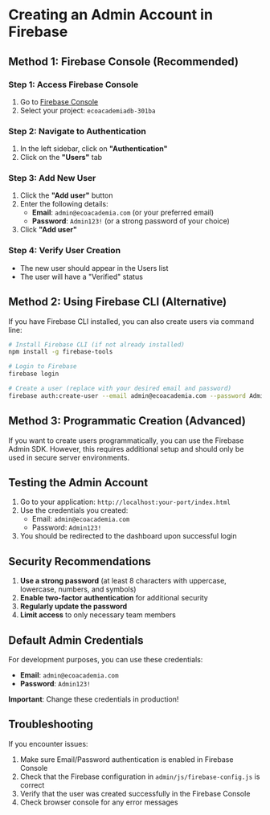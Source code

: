 # Creating an Admin Account in Firebase

## Method 1: Firebase Console (Recommended)

### Step 1: Access Firebase Console
1. Go to [Firebase Console](https://console.firebase.google.com/)
2. Select your project: `ecoacademiadb-301ba`

### Step 2: Navigate to Authentication
1. In the left sidebar, click on **"Authentication"**
2. Click on the **"Users"** tab

### Step 3: Add New User
1. Click the **"Add user"** button
2. Enter the following details:
   - **Email**: `admin@ecoacademia.com` (or your preferred email)
   - **Password**: `Admin123!` (or a strong password of your choice)
3. Click **"Add user"**

### Step 4: Verify User Creation
- The new user should appear in the Users list
- The user will have a "Verified" status

## Method 2: Using Firebase CLI (Alternative)

If you have Firebase CLI installed, you can also create users via command line:

```bash
# Install Firebase CLI (if not already installed)
npm install -g firebase-tools

# Login to Firebase
firebase login

# Create a user (replace with your desired email and password)
firebase auth:create-user --email admin@ecoacademia.com --password Admin123!
```

## Method 3: Programmatic Creation (Advanced)

If you want to create users programmatically, you can use the Firebase Admin SDK. However, this requires additional setup and should only be used in secure server environments.

## Testing the Admin Account

1. Go to your application: `http://localhost:your-port/index.html`
2. Use the credentials you created:
   - Email: `admin@ecoacademia.com`
   - Password: `Admin123!`
3. You should be redirected to the dashboard upon successful login

## Security Recommendations

1. **Use a strong password** (at least 8 characters with uppercase, lowercase, numbers, and symbols)
2. **Enable two-factor authentication** for additional security
3. **Regularly update the password**
4. **Limit access** to only necessary team members

## Default Admin Credentials

For development purposes, you can use these credentials:
- **Email**: `admin@ecoacademia.com`
- **Password**: `Admin123!`

**Important**: Change these credentials in production!

## Troubleshooting

If you encounter issues:
1. Make sure Email/Password authentication is enabled in Firebase Console
2. Check that the Firebase configuration in `admin/js/firebase-config.js` is correct
3. Verify that the user was created successfully in the Firebase Console
4. Check browser console for any error messages
